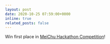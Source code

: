 ```yaml
---
layout: post
date: 2020-10-25 07:59:00+0000
inline: true
related_posts: false
---
```


Win first place in [MeiChu Hackathon Competition](https://2020.meichuhackathon.org/)!